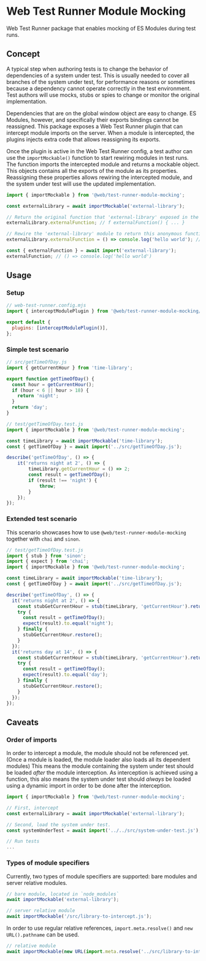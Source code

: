 # Web Test Runner Module Mocking

Web Test Runner package that enables mocking of ES Modules during test runs.

## Concept

A typical step when authoring tests is to change the behavior of dependencies of a system under test. This is usually needed to cover all branches of the system under test, for performance reasons or sometimes because a dependency cannot operate correctly in the test environment. Test authors will use mocks, stubs or spies to change or monitor the original implementation.

Dependencies that are on the global window object are easy to change. ES Modules, however, and specifically their exports bindings cannot be reassigned. This package exposes a Web Test Runner plugin that can intercept module imports on the server. When a module is intercepted, the plugins injects extra code that allows reassigning its exports.

Once the plugin is active in the Web Test Runner config, a test author can use the `importMockable()` function to start rewiring modules in test runs. The function imports the intercepted module and returns a mockable object. This objects contains all the exports of the module as its properties. Reassigning these properties allows rewiring the intercepted module, and the system under test will use the updated implementation.

```js
import { importMockable } from '@web/test-runner-module-mocking';

const externalLibrary = await importMockable('external-library');

// Return the original function that 'external-library' exposed in the `externalFunction` named export
externalLibrary.externalFunction; // f externalFunction() { ... }

// Rewire the 'external-library' module to return this anonymous function as the `externalFunction` export
externalLibrary.externalFunction = () => console.log('hello world'); // () => console.log('hello world')

const { externalFunction } = await import('external-library');
externalFunction; // () => console.log('hello world')
```

## Usage

### Setup

```js
// web-test-runner.config.mjs
import { interceptModulePlugin } from '@web/test-runner-module-mocking/plugin.js';

export default {
  plugins: [interceptModulePlugin()],
};
```

### Simple test scenario

```js
// src/getTimeOfDay.js
import { getCurrentHour } from 'time-library';

export function getTimeOfDay() {
  const hour = getCurrentHour();
  if (hour < 6 || hour > 18) {
    return 'night';
  }
  return 'day';
}
```

```js
// test/getTimeOfDay.test.js
import { importMockable } from '@web/test-runner-module-mocking';

const timeLibrary = await importMockable('time-library');
const { getTimeOfDay } = await import('../src/getTimeOfDay.js');

describe('getTimeOfDay', () => {
    it('returns night at 2', () => {
        timeLibrary.getCurrentHour = () => 2;
        const result = getTimeOfDay();
        if (result !== 'night') {
            throw;
        }
    });
});
```

### Extended test scenario

This scenario showcases how to use `@web/test-runner-module-mocking` together with `chai` and `sinon`.

```js
// test/getTimeOfDay.test.js
import { stub } from 'sinon';
import { expect } from 'chai';
import { importMockable } from '@web/test-runner-module-mocking';

const timeLibrary = await importMockable('time-library');
const { getTimeOfDay } = await import('../src/getTimeOfDay.js');

describe('getTimeOfDay', () => {
  it('returns night at 2', () => {
    const stubGetCurrentHour = stub(timeLibrary, 'getCurrentHour').returns(2);
    try {
      const result = getTimeOfDay();
      expect(result).to.equal('night');
    } finally {
      stubGetCurrentHour.restore();
    }
  });
  it('returns day at 14', () => {
    const stubGetCurrentHour = stub(timeLibrary, 'getCurrentHour').returns(14);
    try {
      const result = getTimeOfDay();
      expect(result).to.equal('day');
    } finally {
      stubGetCurrentHour.restore();
    }
  });
});
```

## Caveats

### Order of imports

In order to intercept a module, the module should not be referenced yet. (Once a module is loaded, the module loader also loads all its dependent modules) This means the module containing the system under test should be loaded _after_ the module interception. As interception is achieved using a function, this also means the system under test should _always_ be loaded using a dynamic import in order to be done after the interception.

```js
import { importMockable } from '@web/test-runner-module-mocking';

// First, intercept
const externalLibrary = await importMockable('external-library');

// Second, load the system under test.
const systemUnderTest = await import('../../src/system-under-test.js');

// Run tests
...
```

### Types of module specifiers

Currently, two types of module specifiers are supported: bare modules and server relative modules.

```javascript
// bare module, located in `node_modules`
await importMockable('external-library');

// server relative module
await importMockable('/src/library-to-intercept.js');
```

In order to use regular relative references, `import.meta.resolve()` and `new URL().pathname` can be used.

```javascript
// relative module
await importMockable(new URL(import.meta.resolve('../src/library-to-intercept.js')).pathname);
```

